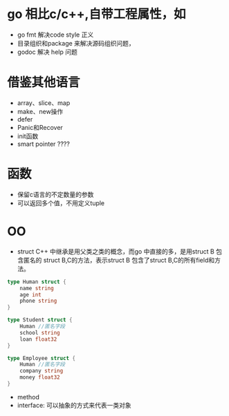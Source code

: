 # go 相比c/c++,自带工程属性，如
* go fmt 解决code style 正义
* 目录组织和package 来解决源码组织问题，
* godoc 解决 help 问题


# 借鉴其他语言
* array、slice、map
* make、new操作
* defer
* Panic和Recover
* init函数
* smart pointer ????

# 函数
* 保留c语言的不定数量的参数
* 可以返回多个值，不用定义tuple

# OO
* struct
C++ 中继承是用父类之类的概念，而go 中直接的多，是用struct B 包含匿名的 struct B,C的方法，表示struct B 包含了struct B,C的所有field和方法。
```go
type Human struct {
	name string
	age int
	phone string
}

type Student struct {
	Human //匿名字段
	school string
	loan float32
}

type Employee struct {
	Human //匿名字段
	company string
	money float32
}

```
* method
* interface: 可以抽象的方式来代表一类对象

